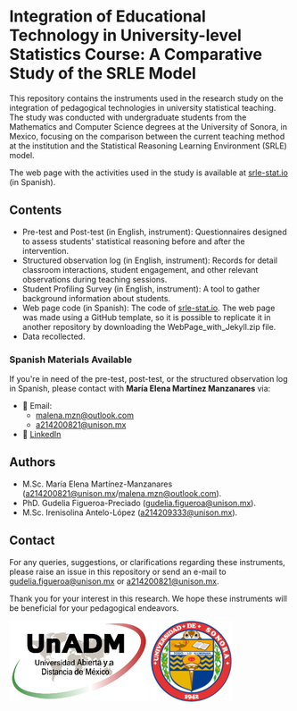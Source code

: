 # Integration of Educational Technology in University-level Statistics Course: A Comparative Study of the SRLE Model

This repository contains the instruments used in the research study on the integration of pedagogical technologies in university statistical teaching. The study was conducted with undergraduate students from the Mathematics and Computer Science degrees at the University of Sonora, in Mexico, focusing on the comparison between the current teaching method at the institution and the Statistical Reasoning Learning Environment (SRLE) model.

The web page with the activities used in the study is available at [srle-stat.io](https://srle-stat.io/) (in Spanish).

## Contents

- Pre-test and Post-test (in English, instrument): Questionnaires designed to assess students' statistical reasoning before and after the intervention.
- Structured observation log (in English, instrument): Records for detail classroom interactions, student engagement, and other relevant observations during teaching sessions.
- Student Profiling Survey (in English, instrument): A tool to gather background information about students.
- Web page code (in Spanish): The code of [srle-stat.io](https://srle-stat.io/). The web page was made using a GitHub template, so it is possible to replicate it in another repository by downloading the WebPage_with_Jekyll.zip file.
- Data recollected.

### Spanish Materials Available

If you're in need of the pre-test, post-test, or the structured observation log in Spanish, please contact with **María Elena Martínez Manzanares** via:

- 📧 Email: 
  - malena.mzn@outlook.com
  - a214200821@unison.mx
- 🔗 [LinkedIn](https://www.linkedin.com/in/malenamanzanares/)

## Authors

- M.Sc. María Elena Martínez-Manzanares (a214200821@unison.mx/malena.mzn@outlook.com).
- PhD. Gudelia Figueroa-Preciado (gudelia.figueroa@unison.mx).
- M.Sc. Irenisolina Antelo-López (a214209333@unison.mx).

## Contact
For any queries, suggestions, or clarifications regarding these instruments, please raise an issue in this repository or send an e-mail to gudelia.figueroa@unison.mx or a214200821@unison.mx.

Thank you for your interest in this research. We hope these instruments will be beneficial for your pedagogical endeavors.

![](https://raw.githubusercontent.com/Maleniski/repositorio_imagenes/main/img_distribuciones-muestrales-PT-UNADM/logo_unadm.jpeg)
![](https://raw.githubusercontent.com/Maleniski/repositorio_imagenes/main/img_distribuciones-muestrales-PT-UNADM/logo-unison.png)
